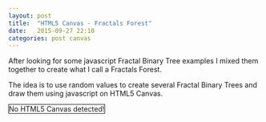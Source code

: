 ```yaml
---
layout: post
title:  "HTML5 Canvas - Fractals Forest"
date:   2015-09-27 22:10
categories: post canvas
---
```

<p>After looking for some javascript Fractal Binary Tree examples I mixed them together to create what I call a Fractals Forest.</p>
<p>The idea is to use random values to create several Fractal Binary Trees and draw them using javascript on HTML5 Canvas.</p>
<!-- <p>Click <span class="fractalTreeButton">this button</span> to re-generate the forest.</p> -->

<canvas id="canvas" width="740" height="600" style="border:1px solid"> No HTML5 Canvas detected!
</canvas>
<script src="/js/libs/canvasElements.js"></script>
<script src="/js/canvasExperiments/fractalForest.js"></script>
